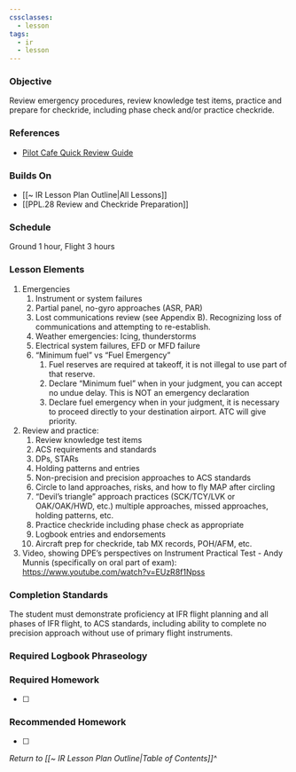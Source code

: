 ```yaml
---
cssclasses:
  - lesson
tags:
  - ir
  - lesson
---
```

### Objective
Review emergency procedures, review knowledge test items, practice and prepare for checkride, including phase check and/or practice checkride. 

### References
- [Pilot Cafe Quick Review Guide](https://www.pilotscafe.com/IFR-quick-review-guide/)

### Builds On
- [[~ IR Lesson Plan Outline|All Lessons]]
- [[PPL.28 Review and Checkride Preparation]]

### Schedule
Ground 1 hour, Flight 3 hours 

### Lesson Elements
1. Emergencies 
	1. Instrument or system failures 
	2. Partial panel, no-gyro approaches (ASR, PAR) 
	3. Lost communications review (see Appendix B). Recognizing loss of communications and attempting to re-establish. 
	4. Weather emergencies: Icing, thunderstorms 
	5. Electrical system failures, EFD or MFD failure 
	6. “Minimum fuel” vs “Fuel Emergency” 
		1. Fuel reserves are required at takeoff, it is not illegal to use part of that reserve. 
		2. Declare “Minimum fuel” when in your judgment, you can accept no undue delay. This is NOT an emergency declaration 
		3. Declare fuel emergency when in your judgment, it is necessary to proceed directly to your destination airport. ATC will give priority. 
2. Review and practice: 
	1. Review knowledge test items 
	2. ACS requirements and standards 
	3. DPs, STARs 
	4. Holding patterns and entries 
	5. Non-precision and precision approaches to ACS standards 
	6. Circle to land approaches, risks, and how to fly MAP after circling 
	7. “Devil’s triangle” approach practices (SCK/TCY/LVK or OAK/OAK/HWD, etc.) multiple approaches, missed approaches, holding patterns, etc.
	8. Practice checkride including phase check as appropriate 
	9. Logbook entries and endorsements 
	10. Aircraft prep for checkride, tab MX records, POH/AFM, etc. 
3. Video, showing DPE’s perspectives on Instrument Practical Test - Andy Munnis (specifically on oral part of exam): https://www.youtube.com/watch?v=EUzR8f1Npss
 
### Completion Standards
The student must demonstrate proficiency at IFR flight planning and all phases of IFR flight, to ACS standards, including ability to complete no precision approach without use of primary flight instruments.

### Required Logbook Phraseology

### Required Homework
- [ ] 

### Recommended Homework
- [ ] 

*Return to [[~ IR Lesson Plan Outline|Table of Contents]]^*